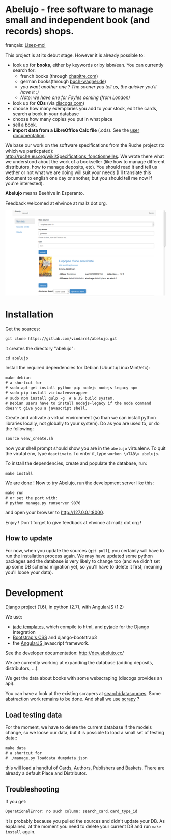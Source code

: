 Abelujo - free software to manage small and independent book (and records) shops.
=================================================================================

français: [Lisez-moi](https://gitlab.com/vindarel/abelujo/blob/master/README_fr.md "README en français")

This project is at its debut stage. However it is already possible to:

-   look up for **books**, either by keywords or by isbn/ean. You can currently search for:
    * french books (through [chapitre.com](http://www.chapitre.com/))
    * german books(through [buch-wagner.de](http://www.buch-wagner.de))
    * *you want another one ? The sooner you tell us, the quicker you'll have it ;)*
    * *Note: we have one for Foyles coming (from London)*
-   look up for **CDs** (via [discogs.com](http://www.discogs.com/))
-   choose how many exemplaries you add to your stock, edit the cards,
    search a book in your database
-   choose how many copies you put in what place
-   sell a book.
-   **import data from a LibreOffice Calc file** (.ods). See the [user documentation](doc/user/index.rst "user doc").

We base our work on the software specifications from the Ruche project
(to which we particpated):
<http://ruche.eu.org/wiki/Specifications_fonctionnelles>. We wrote there
what we understood about the work of a bookseller (like how to manage
different distributors, how to manage deposits, etc). You should read it
and tell us wether or not what we are doing will suit your needs (I'll
translate this document to english one day or another, but you should
tell me now if you're interested).

**Abelujo** means Beehive in Esperanto.

Feedback welcomed at ehvince at mailz dot org.

![looking for a registered card](doc/abelujo-collection.png)

Installation
============

Get the sources:

    git clone https://gitlab.com/vindarel/abelujo.git

it creates the directory "abelujo":

    cd abelujo

Install the required dependencies for Debian (Ubuntu/LinuxMint/etc):

    make debian
    # a shortcut for
    # sudo apt-get install python-pip nodejs nodejs-legacy npm
	# sudo pip install virtualenvwrapper
	# sudo npm install gulp -g  # a JS build system.
    # Debian users have to install nodejs-legacy if the node command doesn't give you a javascript shell.

Create and activate a virtual environment (so than we can install python
libraries locally, not globally to your system). Do as you are used to,
or do the following:

    source venv_create.sh

now your shell prompt should show you are in the `abelujo`
virtualenv. To quit the virutal env, type `deactivate`. To enter it,
type `workon \<TAB\> abelujo`.


To install the dependencies, create and populate the database, run:

    make install

We are done ! Now to try Abelujo, run the development server like this:

    make run
    # or set the port with:
    # python manage.py runserver 9876

and open your browser to <http://127.0.0.1:8000>.

Enjoy ! Don't forget to give feedback at ehvince at mailz dot org !

How to update
-------------

For now, when you update the sources (`git pull`), you certainly will have
to run the installation process again. We may have updated some python
packages and the database is very likely to change too (and we didn't
set up some DB schema migration yet, so you'll have to delete it first,
meaning you'll loose your data).

Development
===========

Django project (1.6), in python (2.7), with AngularJS (1.2)

We use:

-   [jade templates](http://jade-lang.com/), which compile to html,
    and pyjade for the Django integration
-   [Bootstrap's CSS](http://getbootstrap.com) and django-bootstrap3
-   the [AngularJS](https://angularjs.org/) javascript framework.

See the developer documentation: http://dev.abelujo.cc/

We are currently working at expanding the database (adding deposits,
distributors, …).

We get the data about books with some webscraping (discogs provides an
api).

You can have a look at the existing scrapers at [search/datasources](search/datasources/). Some
abstraction work remains to be done. And shall we use [scrapy](http://doc.scrapy.org/en/latest/intro/overview.html) ?


Load testing data
-----------------

For the moment, we have to delete the current database if the models
change, so we loose our data, but it is possible to load a small set
of testing data::

    make data
    # a shortcut for
    # ./manage.py loaddata dumpdata.json

this will load a handful of Cards, Authors, Publishers and
Baskets. There are already a default Place and Distributor.

Troubleshooting
---------------

If you get:

    OperationalError: no such column: search_card.card_type_id

it is probably because you pulled the sources and didn't update your
DB. As explained, at the moment you need to delete your current DB and
run `make install` again.
